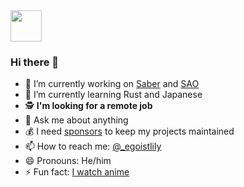 <img src="https://github.com/egoist/egoist/raw/master/balloon.gif" width="50">

### Hi there 👋

- 🔭 I’m currently working on [Saber](https://github.com/saberland/saber) and [SAO](https://github.com/saojs/sao)
- 🌱 I’m currently learning Rust and Japanese
- 🕵 __I'm looking for a remote job__
- 💬 Ask me about anything
- 💰 I need [sponsors](https://github.com/sponsors/egoist) to keep my projects maintained
- 📫 How to reach me: [@_egoistlily](https://twitter.com/_egoistlily)
- 😄 Pronouns: He/him
- ⚡ Fun fact: [I watch anime](https://anilist.co/user/KevinTitor)
